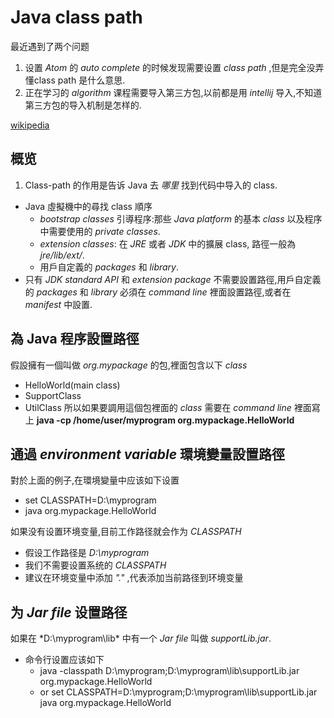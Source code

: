 # Java class path
最近遇到了两个问题
1. 设置 *Atom* 的 *auto complete* 的时候发现需要设置 *class path* ,但是完全没弄懂class path 是什么意思.
2. 正在学习的 *algorithm* 课程需要导入第三方包,以前都是用 *intellij* 导入,不知道第三方包的导入机制是怎样的.

[wikipedia](https://en.wikipedia.org/wiki/Classpath_%28Java%29)
## 概览
1. Class-path 的作用是告诉 Java 去 *哪里* 找到代码中导入的 class.
- Java 虛擬機中的尋找 class 順序
  * *bootstrap classes* 引導程序:那些 *Java platform* 的基本 *class* 以及程序中需要使用的 *private classes*.
  * *extension classes*: 在 *JRE* 或者 *JDK* 中的擴展 class, 路徑一般為 *jre/lib/ext/*.
  * 用戶自定義的 *packages* 和 *library*.
- 只有 *JDK standard API* 和 *extension package* 不需要設置路徑,用戶自定義的 *packages* 和 *library* 必須在 *command line* 裡面設置路徑,或者在 *manifest* 中設置.

## 為 Java 程序設置路徑
假設擁有一個叫做 *org.mypackage* 的包,裡面包含以下 *class*
  * HelloWorld(main class)
  * SupportClass
  * UtilClass
所以如果要調用這個包裡面的 *class* 需要在 *command line* 裡面寫上 **java -cp /home/user/myprogram org.mypackage.HelloWorld**

##  通過 *environment variable* 環境變量設置路徑
對於上面的例子,在環境變量中应该如下设置
- set CLASSPATH=D:\myprogram
- java org.mypackage.HelloWorld

如果没有设置环境变量,目前工作路径就会作为 *CLASSPATH*
- 假设工作路径是 *D:\myprogram*
- 我们不需要设置系统的 *CLASSPATH*
- 建议在环境变量中添加 *"."* ,代表添加当前路径到环境变量

## 为 *Jar file* 设置路径
如果在 *D:\myprogram\lib\*  中有一个 *Jar file* 叫做 *supportLib.jar*.
- 命令行设置应该如下
  - java -classpath D:\myprogram;D:\myprogram\lib\supportLib.jar
  org.mypackage.HelloWorld
  - or
  set CLASSPATH=D:\myprogram;D:\myprogram\lib\supportLib.jar
  java org.mypackage.HelloWorld
  
